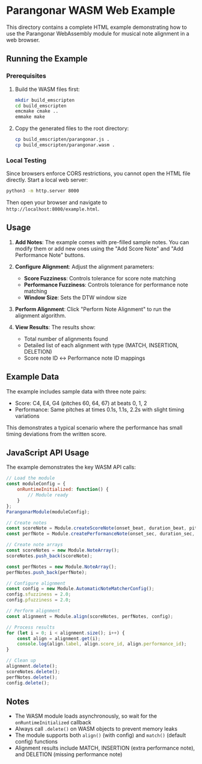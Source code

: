 # Parangonar WASM Web Example

This directory contains a complete HTML example demonstrating how to use the Parangonar WebAssembly module for musical note alignment in a web browser.

## Running the Example

### Prerequisites

1. Build the WASM files first:
   ```bash
   mkdir build_emscripten
   cd build_emscripten
   emcmake cmake ..
   emmake make
   ```

2. Copy the generated files to the root directory:
   ```bash
   cp build_emscripten/parangonar.js .
   cp build_emscripten/parangonar.wasm .
   ```

### Local Testing

Since browsers enforce CORS restrictions, you cannot open the HTML file directly. Start a local web server:

```bash
python3 -m http.server 8000
```

Then open your browser and navigate to `http://localhost:8000/example.html`.

## Usage

1. **Add Notes**: The example comes with pre-filled sample notes. You can modify them or add new ones using the "Add Score Note" and "Add Performance Note" buttons.

2. **Configure Alignment**: Adjust the alignment parameters:
   - **Score Fuzziness**: Controls tolerance for score note matching
   - **Performance Fuzziness**: Controls tolerance for performance note matching  
   - **Window Size**: Sets the DTW window size

3. **Perform Alignment**: Click "Perform Note Alignment" to run the alignment algorithm.

4. **View Results**: The results show:
   - Total number of alignments found
   - Detailed list of each alignment with type (MATCH, INSERTION, DELETION)
   - Score note ID ↔ Performance note ID mappings

## Example Data

The example includes sample data with three note pairs:
- Score: C4, E4, G4 (pitches 60, 64, 67) at beats 0, 1, 2
- Performance: Same pitches at times 0.1s, 1.1s, 2.2s with slight timing variations

This demonstrates a typical scenario where the performance has small timing deviations from the written score.

## JavaScript API Usage

The example demonstrates the key WASM API calls:

```javascript
// Load the module
const moduleConfig = {
    onRuntimeInitialized: function() {
        // Module ready
    }
};
ParangonarModule(moduleConfig);

// Create notes
const scoreNote = Module.createScoreNote(onset_beat, duration_beat, pitch, id);
const perfNote = Module.createPerformanceNote(onset_sec, duration_sec, pitch, velocity, id);

// Create note arrays
const scoreNotes = new Module.NoteArray();
scoreNotes.push_back(scoreNote);

const perfNotes = new Module.NoteArray();
perfNotes.push_back(perfNote);

// Configure alignment
const config = new Module.AutomaticNoteMatcherConfig();
config.sfuzziness = 2.0;
config.pfuzziness = 2.0;

// Perform alignment
const alignment = Module.align(scoreNotes, perfNotes, config);

// Process results
for (let i = 0; i < alignment.size(); i++) {
    const align = alignment.get(i);
    console.log(align.label, align.score_id, align.performance_id);
}

// Clean up
alignment.delete();
scoreNotes.delete();
perfNotes.delete();
config.delete();
```

## Notes

- The WASM module loads asynchronously, so wait for the `onRuntimeInitialized` callback
- Always call `.delete()` on WASM objects to prevent memory leaks
- The module supports both `align()` (with config) and `match()` (default config) functions
- Alignment results include MATCH, INSERTION (extra performance note), and DELETION (missing performance note)